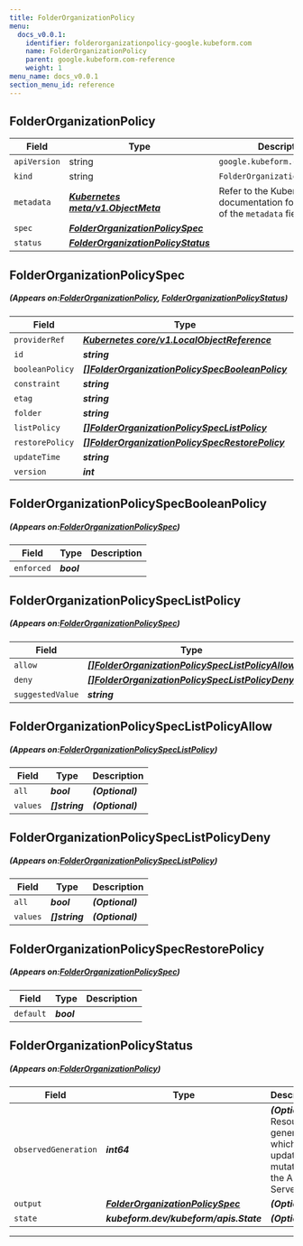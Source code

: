 ```yaml
---
title: FolderOrganizationPolicy
menu:
  docs_v0.0.1:
    identifier: folderorganizationpolicy-google.kubeform.com
    name: FolderOrganizationPolicy
    parent: google.kubeform.com-reference
    weight: 1
menu_name: docs_v0.0.1
section_menu_id: reference
---
```


## FolderOrganizationPolicy
| Field | Type | Description |
| ------ | ----- | ----------- |
| `apiVersion` | string | `google.kubeform.com/v1alpha1` |
|    `kind` | string | `FolderOrganizationPolicy` |
| `metadata` | ***[Kubernetes meta/v1.ObjectMeta](https://kubernetes.io/docs/reference/generated/kubernetes-api/v1.13/#objectmeta-v1-meta)***|Refer to the Kubernetes API documentation for the fields of the `metadata` field.|
| `spec` | ***[FolderOrganizationPolicySpec](#FolderOrganizationPolicySpec)***||
| `status` | ***[FolderOrganizationPolicyStatus](#FolderOrganizationPolicyStatus)***||
## FolderOrganizationPolicySpec
##### (Appears on:[FolderOrganizationPolicy](#FolderOrganizationPolicy), [FolderOrganizationPolicyStatus](#FolderOrganizationPolicyStatus))
| Field | Type | Description |
| ------ | ----- | ----------- |
| `providerRef` | ***[Kubernetes core/v1.LocalObjectReference](https://kubernetes.io/docs/reference/generated/kubernetes-api/v1.13/#localobjectreference-v1-core)***||
| `id` | ***string***||
| `booleanPolicy` | ***[[]FolderOrganizationPolicySpecBooleanPolicy](#FolderOrganizationPolicySpecBooleanPolicy)***| ***(Optional)*** |
| `constraint` | ***string***||
| `etag` | ***string***| ***(Optional)*** |
| `folder` | ***string***||
| `listPolicy` | ***[[]FolderOrganizationPolicySpecListPolicy](#FolderOrganizationPolicySpecListPolicy)***| ***(Optional)*** |
| `restorePolicy` | ***[[]FolderOrganizationPolicySpecRestorePolicy](#FolderOrganizationPolicySpecRestorePolicy)***| ***(Optional)*** |
| `updateTime` | ***string***| ***(Optional)*** |
| `version` | ***int***| ***(Optional)*** |
## FolderOrganizationPolicySpecBooleanPolicy
##### (Appears on:[FolderOrganizationPolicySpec](#FolderOrganizationPolicySpec))
| Field | Type | Description |
| ------ | ----- | ----------- |
| `enforced` | ***bool***||
## FolderOrganizationPolicySpecListPolicy
##### (Appears on:[FolderOrganizationPolicySpec](#FolderOrganizationPolicySpec))
| Field | Type | Description |
| ------ | ----- | ----------- |
| `allow` | ***[[]FolderOrganizationPolicySpecListPolicyAllow](#FolderOrganizationPolicySpecListPolicyAllow)***| ***(Optional)*** |
| `deny` | ***[[]FolderOrganizationPolicySpecListPolicyDeny](#FolderOrganizationPolicySpecListPolicyDeny)***| ***(Optional)*** |
| `suggestedValue` | ***string***| ***(Optional)*** |
## FolderOrganizationPolicySpecListPolicyAllow
##### (Appears on:[FolderOrganizationPolicySpecListPolicy](#FolderOrganizationPolicySpecListPolicy))
| Field | Type | Description |
| ------ | ----- | ----------- |
| `all` | ***bool***| ***(Optional)*** |
| `values` | ***[]string***| ***(Optional)*** |
## FolderOrganizationPolicySpecListPolicyDeny
##### (Appears on:[FolderOrganizationPolicySpecListPolicy](#FolderOrganizationPolicySpecListPolicy))
| Field | Type | Description |
| ------ | ----- | ----------- |
| `all` | ***bool***| ***(Optional)*** |
| `values` | ***[]string***| ***(Optional)*** |
## FolderOrganizationPolicySpecRestorePolicy
##### (Appears on:[FolderOrganizationPolicySpec](#FolderOrganizationPolicySpec))
| Field | Type | Description |
| ------ | ----- | ----------- |
| `default` | ***bool***||
## FolderOrganizationPolicyStatus
##### (Appears on:[FolderOrganizationPolicy](#FolderOrganizationPolicy))
| Field | Type | Description |
| ------ | ----- | ----------- |
| `observedGeneration` | ***int64***| ***(Optional)*** Resource generation, which is updated on mutation by the API Server.|
| `output` | ***[FolderOrganizationPolicySpec](#FolderOrganizationPolicySpec)***| ***(Optional)*** |
| `state` | ***kubeform.dev/kubeform/apis.State***| ***(Optional)*** |
---
